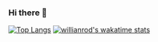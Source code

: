 ### Hi there  👋

<!--
**wellymaya/wellymaya** is a ✨ _special_ ✨ repository because its `README.md` (this file) appears on your GitHub profile.

Here are some ideas to get you started:

- 🔭 I’m currently working on ...
- 🌱 I’m currently learning ...
- 👯 I’m looking to collaborate on ...
- 🤔 I’m looking for help with ...
- 💬 Ask me about ...
- 📫 How to reach me: ...
- 😄 Pronouns: ...
- ⚡ Fun fact: ...
-->
[![Top Langs](https://github-readme-stats.vercel.app/api/top-langs/?username=wellymaya&langs_count=8&theme=dracula)](https://github.com/wellymaya/github-readme-stats)
[![willianrod's wakatime stats](https://github-readme-stats.vercel.app/api/wakatime?username=wellymaya&theme=dracula&layout=compact)](https://github.com/wellymaya/github-readme-stats)

